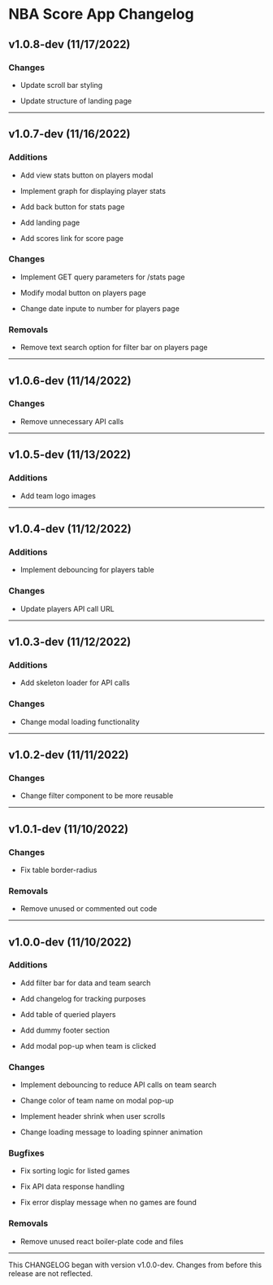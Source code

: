 # NBA Score App Changelog

## v1.0.8-dev (11/17/2022)

### Changes

- Update scroll bar styling

- Update structure of landing page

---

## v1.0.7-dev (11/16/2022)

### Additions

- Add view stats button on players modal

- Implement graph for displaying player stats

- Add back button for stats page

- Add landing page

- Add scores link for score page

### Changes

- Implement GET query parameters for /stats page

- Modify modal button on players page

- Change date inpute to number for players page

### Removals

- Remove text search option for filter bar on players page

---

## v1.0.6-dev (11/14/2022)

### Changes

- Remove unnecessary API calls

---

## v1.0.5-dev (11/13/2022)

### Additions

- Add team logo images

---

## v1.0.4-dev (11/12/2022)

### Additions

- Implement debouncing for players table

### Changes

- Update players API call URL

---

## v1.0.3-dev (11/12/2022)

### Additions

- Add skeleton loader for API calls

### Changes

- Change modal loading functionality

---

## v1.0.2-dev (11/11/2022)

### Changes

- Change filter component to be more reusable

---

## v1.0.1-dev (11/10/2022)

### Changes

- Fix table border-radius

### Removals

- Remove unused or commented out code

---

## v1.0.0-dev (11/10/2022)

### Additions

- Add filter bar for data and team search

- Add changelog for tracking purposes

- Add table of queried players

- Add dummy footer section

- Add modal pop-up when team is clicked

### Changes

- Implement debouncing to reduce API calls on team search

- Change color of team name on modal pop-up

- Implement header shrink when user scrolls

- Change loading message to loading spinner animation

### Bugfixes

- Fix sorting logic for listed games

- Fix API data response handling

- Fix error display message when no games are found

### Removals

- Remove unused react boiler-plate code and files

---

This CHANGELOG began with version v1.0.0-dev. Changes from before this release are not reflected.